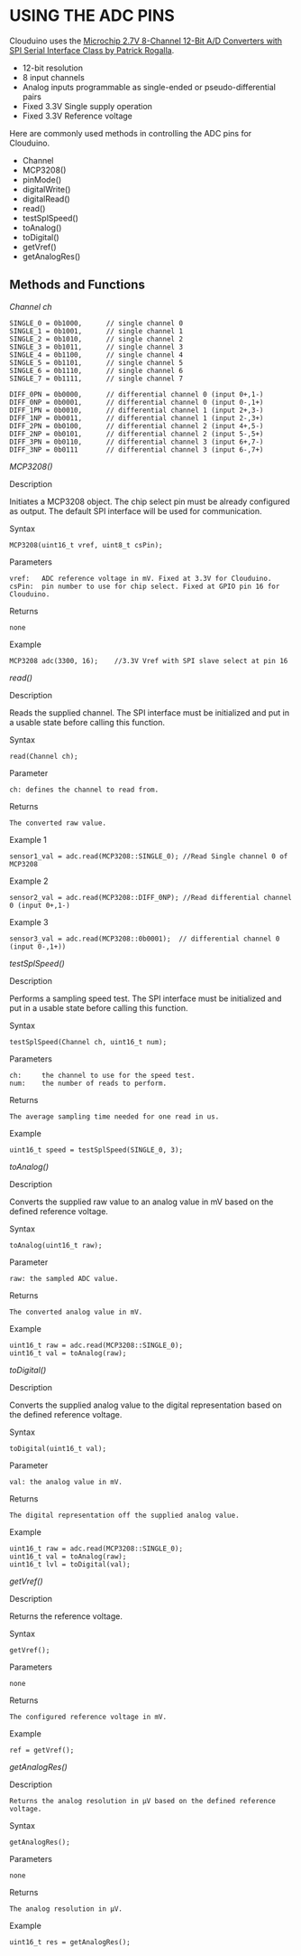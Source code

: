 ﻿
#		USING THE ADC PINS

Clouduino uses the [Microchip 2.7V 8-Channel 12-Bit A/D Converters with SPI Serial Interface Class by Patrick Rogalla](https://github.com/labfruits/mcp3208).

  * 12-bit resolution
  * 8 input channels
  * Analog inputs programmable as single-ended or pseudo-differential pairs
  * Fixed 3.3V Single supply operation
  * Fixed 3.3V Reference voltage

Here are commonly used methods in controlling the ADC pins for Clouduino. 

   * Channel
   * MCP3208()
   * pinMode()
   * digitalWrite()
   * digitalRead()
   * read()
   * testSplSpeed()
   * toAnalog()
   * toDigital()
   * getVref()
   * getAnalogRes()


##            Methods and Functions

*Channel ch*     

    SINGLE_0 = 0b1000,      // single channel 0 
    SINGLE_1 = 0b1001,      // single channel 1 
    SINGLE_2 = 0b1010,      // single channel 2 
    SINGLE_3 = 0b1011,      // single channel 3 
    SINGLE_4 = 0b1100,      // single channel 4 
    SINGLE_5 = 0b1101,      // single channel 5 
    SINGLE_6 = 0b1110,      // single channel 6 
    SINGLE_7 = 0b1111,      // single channel 7 

    DIFF_0PN = 0b0000,      // differential channel 0 (input 0+,1-) 
    DIFF_0NP = 0b0001,      // differential channel 0 (input 0-,1+)
    DIFF_1PN = 0b0010,      // differential channel 1 (input 2+,3-) 
    DIFF_1NP = 0b0011,      // differential channel 1 (input 2-,3+) 
    DIFF_2PN = 0b0100,      // differential channel 2 (input 4+,5-) 
    DIFF_2NP = 0b0101,      // differential channel 2 (input 5-,5+) 
    DIFF_3PN = 0b0110,      // differential channel 3 (input 6+,7-) 
    DIFF_3NP = 0b0111       // differential channel 3 (input 6-,7+) 




*MCP3208()*

Description

Initiates a MCP3208 object. The chip select pin must be already configured as output. The default SPI interface will be used for communication.

Syntax

    MCP3208(uint16_t vref, uint8_t csPin);

Parameters

    vref:   ADC reference voltage in mV. Fixed at 3.3V for Clouduino.
    csPin:  pin number to use for chip select. Fixed at GPIO pin 16 for Clouduino.

Returns    

    none

Example

    MCP3208 adc(3300, 16);    //3.3V Vref with SPI slave select at pin 16 




*read()*

Description    

Reads the supplied channel. The SPI interface must be initialized and put in a usable state before calling this function.

Syntax

    read(Channel ch);

Parameter    

    ch: defines the channel to read from.

Returns

    The converted raw value.

Example 1

    sensor1_val = adc.read(MCP3208::SINGLE_0); //Read Single channel 0 of MCP3208

Example 2

    sensor2_val = adc.read(MCP3208::DIFF_0NP); //Read differential channel 0 (input 0+,1-)

Example 3

    sensor3_val = adc.read(MCP3208::0b0001);  // differential channel 0 (input 0-,1+))




*testSplSpeed()*

Description

Performs a sampling speed test. The SPI interface must be initialized and put in a usable state before calling this function.

Syntax

    testSplSpeed(Channel ch, uint16_t num);

Parameters

    ch:     the channel to use for the speed test.
    num:    the number of reads to perform.

Returns

    The average sampling time needed for one read in us.

Example

    uint16_t speed = testSplSpeed(SINGLE_0, 3);




*toAnalog()*

Description

Converts the supplied raw value to an analog value in mV based on the defined reference voltage.

Syntax

    toAnalog(uint16_t raw);

Parameter

    raw: the sampled ADC value.

Returns

    The converted analog value in mV.

Example

    uint16_t raw = adc.read(MCP3208::SINGLE_0);
    uint16_t val = toAnalog(raw);




*toDigital()*

Description

Converts the supplied analog value to the digital representation based on the defined reference voltage.

Syntax

    toDigital(uint16_t val);

Parameter

    val: the analog value in mV.

Returns

    The digital representation off the supplied analog value.

Example

    uint16_t raw = adc.read(MCP3208::SINGLE_0);
    uint16_t val = toAnalog(raw);
    uint16_t lvl = toDigital(val);




*getVref()*

Description

Returns the reference voltage.

Syntax

    getVref();

Parameters

    none

Returns 

    The configured reference voltage in mV.

Example

    ref = getVref();




*getAnalogRes()*

Description

    Returns the analog resolution in µV based on the defined reference voltage.

Syntax

    getAnalogRes();

Parameters

    none

Returns    

    The analog resolution in µV.

Example

    uint16_t res = getAnalogRes();
